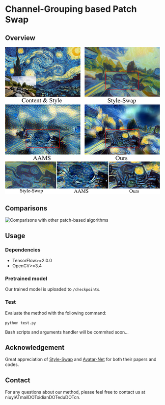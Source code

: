 # Channel-Grouping based Patch Swap 


## Overview
![Close-ups](https://github.com/fzy139/CGPS/blob/master/results/intro.png)

## Comparisons
![Comparisons with other patch-based algorithms](https://github.com/fzy139/CGPS/blob/master/results/comparisons.png)

## Usage
### Dependencies
* TensorFlow>=2.0.0
* OpenCV>=3.4
### Pretrained model
Our trained model is uploaded to `/checkpoints`.
### Test
Evaluate the method with the following command:

`python test.py`

Bash scripts and arguments handler will be commited soon...

## Acknowledgement
Great appreciation of [Style-Swap](https://arxiv.org/abs/1612.04337) and [Avatar-Net](https://arxiv.org/abs/1805.03857) for both their papers and codes.

## Contact
For any questions about our method, please feel free to contact us at niuyiATmailDOTxidianDOTeduDOTcn.

